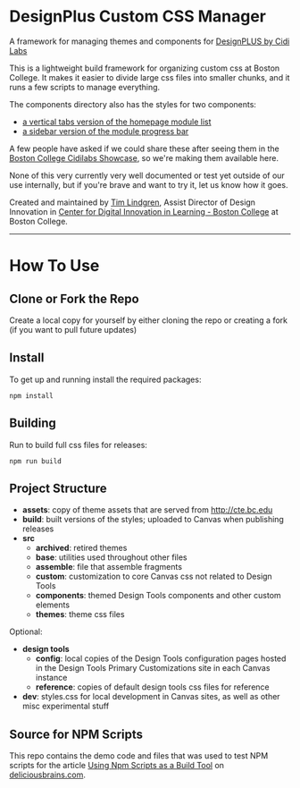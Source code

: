 # DesignPlus Custom CSS Manager

A framework for managing themes and components for [DesignPLUS by Cidi Labs](https://cidilabs.com/landing/design-tools/)

This is a lightweight build framework for organizing custom css at Boston College. It makes it easier to divide large css files into smaller chunks, and it runs a few scripts to manage everything. 

The components directory also has the styles for two components: 
- [a vertical tabs version of the homepage module list](https://github.com/cdil-bc/dp-custom-css/blob/main/src/components/_module-list.css)
- [a sidebar version of the module progress bar](https://github.com/cdil-bc/dp-custom-css/blob/main/src/components/_progress-sidebar.css) 

A few people have asked if we could share these after seeing them in the [Boston College Cidilabs Showcase](https://showcase.cidilabs.com/boston-college/), so we're making them available here. 

None of this very currently very well documented or test yet outside of our use internally, but if you're brave and want to try it, let us know how it goes. 

Created and maintained by [Tim Lindgren](https://www.bc.edu/content/bc-web/academics/sites/cdil/about/innovation/lindgren.html), Assist Director of Design Innovation in [Center for Digital Innovation in Learning - Boston College](https://www.bc.edu/content/bc-web/academics/sites/cdil.html) at Boston College. 

--- 

# How To Use 

## Clone or Fork the Repo

Create a local copy for yourself by either cloning the repo or creating a fork (if you want to pull future updates)

## Install

To get up and running install the required packages:

```
npm install
```

## Building
Run to build full css files for releases:
```
npm run build
```

## Project Structure
- **assets**: copy of theme assets that are served from http://cte.bc.edu
- **build**: built versions of the styles; uploaded to Canvas when publishing releases
- **src**
  - **archived**: retired themes
  - **base**: utilities used throughout other files
  - **assemble**: file that assemble fragments
  - **custom**: customization to core Canvas css not related to Design Tools
  - **components**: themed Design Tools components and other custom elements
  - **themes**: theme css files

Optional: 
- **design tools**
  - **config**: local copies of the Design Tools configuration pages hosted in the Design Tools Primary Customizations site in each Canvas instance
  - **reference**: copies of default design tools css files for reference
- **dev**: styles.css for local development in Canvas sites, as well as other misc experimental stuff


## Source for NPM Scripts

This repo contains the demo code and files that was used to test NPM scripts for the article [Using Npm Scripts as a Build Tool](https://deliciousbrains.com/npm-build-script/) on [deliciousbrains.com](https://deliciousbrains.com).

